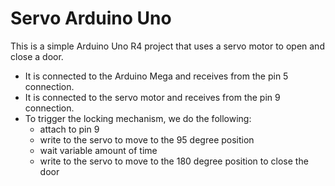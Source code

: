 

# Servo Arduino Uno

This is a simple Arduino Uno R4 project that uses a servo motor to open and close a door.

* It is connected to the Arduino Mega and receives from the pin 5 connection. 
* It is connected to the servo motor and receives from the pin 9 connection. 
* To trigger the locking mechanism, we do the following:
    * attach to pin 9
    * write to the servo to move to the 95 degree position
    * wait variable amount of time
    * write to the servo to move to the 180 degree position to close the door



